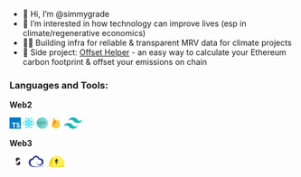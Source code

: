 - 👋 Hi, I’m @simmygrade
- 👀 I’m interested in how technology can improve lives (esp in climate/regenerative economics)
- 👨‍💻 Building infra for reliable & transparent MRV data for climate projects
- 🌱 Side project: [Offset Helper](https://offsethelper.earth//) - an easy way to calculate your Ethereum carbon footprint & offset your emissions on chain

### Languages and Tools:

**Web2**

<code><img height="20" src="./Assets/typescript.png"></code>
<code><img height="20" src="./Assets/react.png"></code>
<code><img height="20" src="./Assets/next.png"></code>
<code><img height="20" src="./Assets/firebase.png"></code>
<code><img height="20" src="./Assets/tailwind.png"></code>

**Web3**

<code><img height="20" src="./Assets/solidity.png"></code>
<code><img height="20" src="./Assets/ethers.png"></code>
<code><img height="20" src="./Assets/hardhat.png"></code>

<!---
SimasG/SimasG is a ✨ special ✨ repository because its `README.md` (this file) appears on your GitHub profile.
You can click the Preview link to take a look at your changes.
--->
